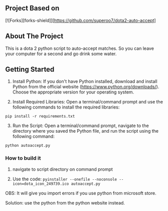 
## Project Based on
[![Forks][forks-shield]][https://github.com/superoo7/dota2-auto-accept]

<!-- ABOUT THE PROJECT -->
## About The Project

This is a dota 2 python script to auto-accept matches. So you can leave your computer for a second and go drink some water.

<!-- GETTING STARTED -->
## Getting Started

1. Install Python: If you don't have Python installed, download and install Python from the official website (https://www.python.org/downloads/). Choose the appropriate version for your operating system.

2. Install Required Libraries: Open a terminal/command prompt and use the following commands to install the required libraries:

```
pip install -r requirements.txt
```

3. Run the Script: Open a terminal/command prompt, navigate to the directory where you saved the Python file, and run the script using the following command:
```
python autoaccept.py
```


### How to build it

1. navigate to script directory on command prompt

2. Use the code:
```pyinstaller --onefile --noconsole --icon=dota_icon_249739.ico autoaccept.py```

OBS: It will give you import errors if you use python from microsoft store.

Solution: use the python from the python website instead.